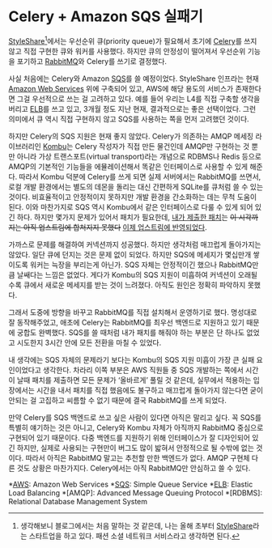 Celery + Amazon SQS 실패기
==========================

[StyleShare][][^1]에서는 우선순위 큐(priority queue)가 필요해서 초기에 [Celery][]를 쓰지 않고 직접 구현한 큐와 워커를 사용했다. 하지만 큐의 안정성이 떨어져서 우선순위 기능을 포기하고 [RabbitMQ][]와 Celery를 쓰기로 결정했다.

사실 처음에는 Celery와 Amazon [SQS][]를 쓸 예정이었다. StyleShare 인프라는 현재 [Amazon Web Services][AWS] 위에 구축되어 있고, AWS에 해당 용도의 서비스가 존재한다면 그걸 우선적으로 쓰는 걸 고려하고 있다. 예를 들어 우리는 L4를 직접 구축할 생각을 버리고 [ELB][]를 쓰고 있고, 3개월 정도 지난 현재, 결과적으로는 좋은 선택이었다. 그런 의미에서 큐 역시 직접 구현하지 않고 SQS를 사용하는 쪽을 먼저 고려했던 것이다.

하지만 Celery의 SQS 지원은 현재 좋지 않았다. Celery가 의존하는 AMQP 메세징 라이브러리인 [Kombu][]는 Celery 작성자가 직접 만든 물건인데 AMQP만 구현하는 것 뿐만 아니라 가상 트랜스포트(virtual transport)라는 개념으로 RDBMS나 Redis 등으로 AMQP의 기본적인 기능들을 에뮬레이션해서 똑같은 인터페이스로 사용할 수 있게 해준다. 따라서 Kombu 덕분에 Celery를 쓰게 되면 실제 서버에서는 RabbitMQ를 쓰면서, 로컬 개발 환경에서는 별도의 데몬을 돌리는 대신 간편하게 SQLite를 큐처럼 쓸 수 있는 것이다. 비효율적이고 안정적이지 못하지만 개발 환경을 간소화하는 데는 무척 도움이 된다. 이와 마찬가지로 SQS 역시 Kombu에서 같은 인터페이스로 다룰 수 있게 되어 있긴 하다. 하지만 몇가지 문제가 있어서 패치가 필요한데, [내가 제출한 패치][1]는 <del datetime="2011-11-27T08:48:41-08:00">이 시각까지는 아직 업스트림에 합쳐지지 못했다</del> <ins datetime="2011-11-27T08:48:41-08:00">이제 업스트림에 반영되었다</ins>.

가까스로 문제를 해결하여 커넥션까지 성공했다. 하지만 생각처럼 매끄럽게 돌아가지는 않았다. 일단 큐에 던지는 것은 문제 없이 되었다. 하지만 SQS에 메세지가 몇십만개 쌓이도록 워커는 늑장을 부리는게 아닌가. SQS 자체는 안정적이긴 했으나 RabbitMQ만큼 날쌔다는 느낌은 없었다. 게다가 Kombu의 SQS 지원이 미흡하여 커넥션이 오래될수록 큐에서 새로운 메세지를 받는 것이 느려졌다. 아직도 원인은 정확히 파악하지 못했다.

그래서 도중에 방향을 바꾸고 RabbitMQ를 직접 설치해서 운영하기로 했다. 명성대로 잘 동작해주었고, 애초에 Celery는 RabbitMQ를 최우선 백엔드로 지원하고 있기 때문에 궁합도 완벽했다. SQS를 쓸 때처럼 내가 패치를 해줘야 하는 부분은 단 하나도 없었고 시도한지 3시간 안에 모든 전환을 마칠 수 있었다.

내 생각에는 SQS 자체의 문제라기 보다는 Kombu의 SQS 지원 미흡이 가장 큰 실패 요인이었다고 생각한다. 차라리 이쪽 부분은 AWS 직원들 중 SQS 개발하는 쪽에서 시간이 날때 패치를 제출하면 모든 문제가 ‘올바르게’ 풀릴 것 같은데, 실무에서 적용하는 입장에서는 시간을 내서 패치를 직접 했음에도 불구하고 매끄럽게 돌아가지 않는다면 굳이 안되는 걸 고집하고 씨름할 수 없기 때문에 결국 RabbitMQ를 쓰게 되었다.

만약 Celery를 SQS 백엔드로 쓰고 싶은 사람이 있다면 아직은 말리고 싶다. 꼭 SQS를 특별히 얘기하는 것은 아니고, Celery와 Kombu 자체가 아직까지 RabbitMQ 중심으로 구현되어 있기 때문이다. 다중 백엔드를 지원하기 위해 인터페이스가 잘 디자인되어 있긴 하지만, 실제로 사용되는 구현만이 버그도 많이 밟혀서 안정적으로 될 수밖에 없는 것이다. 따라서 아직은 RabbitMQ 말고는 추천할 만한 백엔드가 없다. AMQP 구현체 다른 것도 상황은 마찬가지다. Celery에서는 아직 RabbitMQ만 안심하고 쓸 수 있다.

[^1]: 생각해보니 블로그에서는 처음 말하는 것 같은데, 나는 올해 초부터 [StyleShare][]라는 스타트업을 하고 있다. 패션 소셜 네트워크 서비스라고 생각하면 된다.

[StyleShare]: https://stylesha.re/
[Celery]: http://celeryproject.org/
[RabbitMQ]: www.rabbitmq.com/
[SQS]: http://aws.amazon.com/sqs/
[AWS]: http://aws.amazon.com/
[ELB]: http://aws.amazon.com/elasticloadbalancing/
[Kombu]: http://pypi.python.org/pypi/kombu
[1]: https://github.com/ask/kombu/pull/82

*[AWS]: Amazon Web Services
*[SQS]: Simple Queue Service
*[ELB]: Elastic Load Balancing
*[AMQP]: Advanced Message Queuing Protocol
*[RDBMS]: Relational Database Management System
